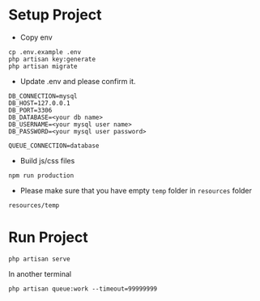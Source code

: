 # Setup Project

- Copy env
```
cp .env.example .env
php artisan key:generate
php artisan migrate
```
- Update .env and please confirm it.
```
DB_CONNECTION=mysql
DB_HOST=127.0.0.1
DB_PORT=3306
DB_DATABASE=<your db name>
DB_USERNAME=<your mysql user name>
DB_PASSWORD=<your mysql user password>

QUEUE_CONNECTION=database
```

- Build js/css files
```
npm run production
```

- Please make sure that you have empty `temp` folder in `resources` folder
```
resources/temp
```

# Run Project
```
php artisan serve
```
In another terminal
```
php artisan queue:work --timeout=99999999
```